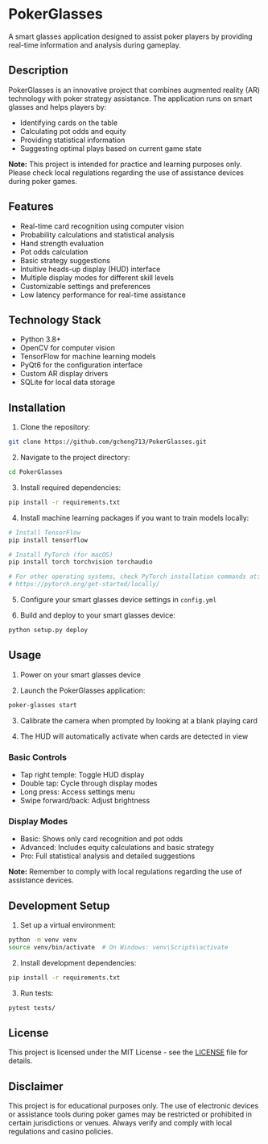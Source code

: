 # PokerGlasses

A smart glasses application designed to assist poker players by providing real-time information and analysis during gameplay.

## Description

PokerGlasses is an innovative project that combines augmented reality (AR) technology with poker strategy assistance. The application runs on smart glasses and helps players by:
- Identifying cards on the table
- Calculating pot odds and equity
- Providing statistical information
- Suggesting optimal plays based on current game state

**Note:** This project is intended for practice and learning purposes only. Please check local regulations regarding the use of assistance devices during poker games.

## Features

- Real-time card recognition using computer vision
- Probability calculations and statistical analysis
- Hand strength evaluation
- Pot odds calculation
- Basic strategy suggestions
- Intuitive heads-up display (HUD) interface
- Multiple display modes for different skill levels
- Customizable settings and preferences
- Low latency performance for real-time assistance

## Technology Stack

- Python 3.8+
- OpenCV for computer vision
- TensorFlow for machine learning models
- PyQt6 for the configuration interface
- Custom AR display drivers
- SQLite for local data storage

## Installation

1. Clone the repository:
```bash
git clone https://github.com/gcheng713/PokerGlasses.git
```

2. Navigate to the project directory:
```bash
cd PokerGlasses
```

3. Install required dependencies:
```bash
pip install -r requirements.txt
```

4. Install machine learning packages if you want to train models locally:
```bash
# Install TensorFlow
pip install tensorflow

# Install PyTorch (for macOS)
pip install torch torchvision torchaudio

# For other operating systems, check PyTorch installation commands at:
# https://pytorch.org/get-started/locally/
```

5. Configure your smart glasses device settings in `config.yml`

6. Build and deploy to your smart glasses device:
```bash
python setup.py deploy
```

## Usage

1. Power on your smart glasses device

2. Launch the PokerGlasses application:
```bash
poker-glasses start
```

3. Calibrate the camera when prompted by looking at a blank playing card

4. The HUD will automatically activate when cards are detected in view

### Basic Controls

- Tap right temple: Toggle HUD display
- Double tap: Cycle through display modes
- Long press: Access settings menu
- Swipe forward/back: Adjust brightness

### Display Modes

- Basic: Shows only card recognition and pot odds
- Advanced: Includes equity calculations and basic strategy
- Pro: Full statistical analysis and detailed suggestions

**Note:** Remember to comply with local regulations regarding the use of assistance devices.

## Development Setup

1. Set up a virtual environment:
```bash
python -m venv venv
source venv/bin/activate  # On Windows: venv\Scripts\activate
```

2. Install development dependencies:
```bash
pip install -r requirements.txt
```

3. Run tests:
```bash
pytest tests/
```

## License

This project is licensed under the MIT License - see the [LICENSE](LICENSE) file for details.

## Disclaimer

This project is for educational purposes only. The use of electronic devices or assistance tools during poker games may be restricted or prohibited in certain jurisdictions or venues. Always verify and comply with local regulations and casino policies.

